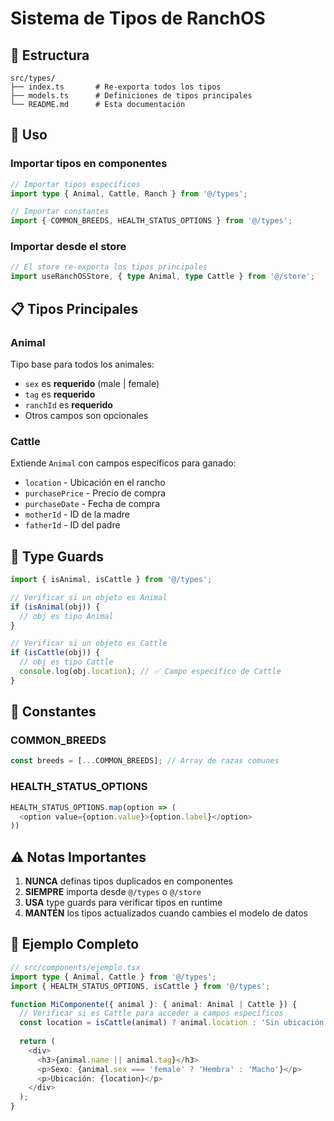 # Sistema de Tipos de RanchOS

## 📁 Estructura

```
src/types/
├── index.ts       # Re-exporta todos los tipos
├── models.ts      # Definiciones de tipos principales
└── README.md      # Esta documentación
```

## 🎯 Uso

### Importar tipos en componentes

```typescript
// Importar tipos específicos
import type { Animal, Cattle, Ranch } from '@/types';

// Importar constantes
import { COMMON_BREEDS, HEALTH_STATUS_OPTIONS } from '@/types';
```

### Importar desde el store

```typescript
// El store re-exporta los tipos principales
import useRanchOSStore, { type Animal, type Cattle } from '@/store';
```

## 📋 Tipos Principales

### Animal
Tipo base para todos los animales:
- `sex` es **requerido** (male | female)
- `tag` es **requerido**
- `ranchId` es **requerido**
- Otros campos son opcionales

### Cattle
Extiende `Animal` con campos específicos para ganado:
- `location` - Ubicación en el rancho
- `purchasePrice` - Precio de compra
- `purchaseDate` - Fecha de compra
- `motherId` - ID de la madre
- `fatherId` - ID del padre

## 🔧 Type Guards

```typescript
import { isAnimal, isCattle } from '@/types';

// Verificar si un objeto es Animal
if (isAnimal(obj)) {
  // obj es tipo Animal
}

// Verificar si un objeto es Cattle
if (isCattle(obj)) {
  // obj es tipo Cattle
  console.log(obj.location); // ✅ Campo específico de Cattle
}
```

## 🎨 Constantes

### COMMON_BREEDS
```typescript
const breeds = [...COMMON_BREEDS]; // Array de razas comunes
```

### HEALTH_STATUS_OPTIONS
```typescript
HEALTH_STATUS_OPTIONS.map(option => (
  <option value={option.value}>{option.label}</option>
))
```

## ⚠️ Notas Importantes

1. **NUNCA** definas tipos duplicados en componentes
2. **SIEMPRE** importa desde `@/types` o `@/store`
3. **USA** type guards para verificar tipos en runtime
4. **MANTÉN** los tipos actualizados cuando cambies el modelo de datos

## 📝 Ejemplo Completo

```typescript
// src/components/ejemplo.tsx
import type { Animal, Cattle } from '@/types';
import { HEALTH_STATUS_OPTIONS, isCattle } from '@/types';

function MiComponente({ animal }: { animal: Animal | Cattle }) {
  // Verificar si es Cattle para acceder a campos específicos
  const location = isCattle(animal) ? animal.location : 'Sin ubicación';
  
  return (
    <div>
      <h3>{animal.name || animal.tag}</h3>
      <p>Sexo: {animal.sex === 'female' ? 'Hembra' : 'Macho'}</p>
      <p>Ubicación: {location}</p>
    </div>
  );
}
